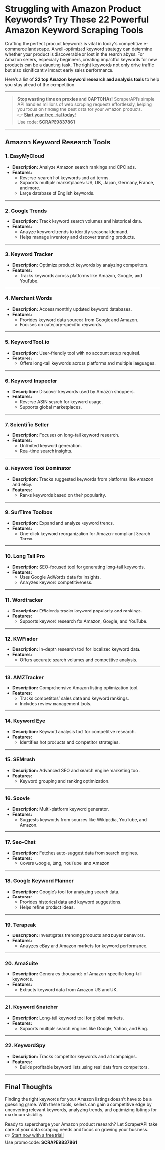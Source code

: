 # Struggling with Amazon Product Keywords? Try These 22 Powerful Amazon Keyword Scraping Tools

Crafting the perfect product keywords is vital in today's competitive e-commerce landscape. A well-optimized keyword strategy can determine whether your product is discoverable or lost in the search abyss. For Amazon sellers, especially beginners, creating impactful keywords for new products can be a daunting task. The right keywords not only drive traffic but also significantly impact early sales performance.

Here’s a list of **22 top Amazon keyword research and analysis tools** to help you stay ahead of the competition.

---

> **Stop wasting time on proxies and CAPTCHAs!** ScraperAPI’s simple API handles millions of web scraping requests effortlessly, helping you focus on finding the best data for your Amazon products.  
👉 [Start your free trial today!](https://bit.ly/Scraperapi)  
Use code: **SCRAPE9837861**

---

## Amazon Keyword Research Tools

### 1. EasyMyCloud
- **Description:** Analyze Amazon search rankings and CPC ads.  
- **Features:**  
  - Reverse-search hot keywords and ad terms.  
  - Supports multiple marketplaces: US, UK, Japan, Germany, France, and more.  
  - Large database of English keywords.

---

### 2. Google Trends
- **Description:** Track keyword search volumes and historical data.  
- **Features:**  
  - Analyze keyword trends to identify seasonal demand.  
  - Helps manage inventory and discover trending products.

---

### 3. Keyword Tracker
- **Description:** Optimize product keywords by analyzing competitors.  
- **Features:**  
  - Tracks keywords across platforms like Amazon, Google, and YouTube.

---

### 4. Merchant Words
- **Description:** Access monthly updated keyword databases.  
- **Features:**  
  - Provides keyword data sourced from Google and Amazon.  
  - Focuses on category-specific keywords.

---

### 5. KeywordTool.io
- **Description:** User-friendly tool with no account setup required.  
- **Features:**  
  - Offers long-tail keywords across platforms and multiple languages.

---

### 6. Keyword Inspector
- **Description:** Discover keywords used by Amazon shoppers.  
- **Features:**  
  - Reverse ASIN search for keyword usage.  
  - Supports global marketplaces.

---

### 7. Scientific Seller
- **Description:** Focuses on long-tail keyword research.  
- **Features:**  
  - Unlimited keyword generation.  
  - Real-time search insights.

---

### 8. Keyword Tool Dominator
- **Description:** Tracks suggested keywords from platforms like Amazon and eBay.  
- **Features:**  
  - Ranks keywords based on their popularity.

---

### 9. SurTime Toolbox
- **Description:** Expand and analyze keyword trends.  
- **Features:**  
  - One-click keyword reorganization for Amazon-compliant Search Terms.

---

### 10. Long Tail Pro
- **Description:** SEO-focused tool for generating long-tail keywords.  
- **Features:**  
  - Uses Google AdWords data for insights.  
  - Analyzes keyword competitiveness.

---

### 11. Wordtracker
- **Description:** Efficiently tracks keyword popularity and rankings.  
- **Features:**  
  - Supports keyword research for Amazon, Google, and YouTube.

---

### 12. KWFinder
- **Description:** In-depth research tool for localized keyword data.  
- **Features:**  
  - Offers accurate search volumes and competitive analysis.

---

### 13. AMZTracker
- **Description:** Comprehensive Amazon listing optimization tool.  
- **Features:**  
  - Tracks competitors’ sales data and keyword rankings.  
  - Includes review management tools.  

---

### 14. Keyword Eye
- **Description:** Keyword analysis tool for competitive research.  
- **Features:**  
  - Identifies hot products and competitor strategies.

---

### 15. SEMrush
- **Description:** Advanced SEO and search engine marketing tool.  
- **Features:**  
  - Keyword grouping and ranking optimization.

---

### 16. Soovle
- **Description:** Multi-platform keyword generator.  
- **Features:**  
  - Suggests keywords from sources like Wikipedia, YouTube, and Amazon.

---

### 17. Seo-Chat
- **Description:** Fetches auto-suggest data from search engines.  
- **Features:**  
  - Covers Google, Bing, YouTube, and Amazon.

---

### 18. Google Keyword Planner
- **Description:** Google’s tool for analyzing search data.  
- **Features:**  
  - Provides historical data and keyword suggestions.  
  - Helps refine product ideas.

---

### 19. Terapeak
- **Description:** Investigates trending products and buyer behaviors.  
- **Features:**  
  - Analyzes eBay and Amazon markets for keyword performance.

---

### 20. AmaSuite
- **Description:** Generates thousands of Amazon-specific long-tail keywords.  
- **Features:**  
  - Extracts keyword data from Amazon US and UK.

---

### 21. Keyword Snatcher
- **Description:** Long-tail keyword tool for global markets.  
- **Features:**  
  - Supports multiple search engines like Google, Yahoo, and Bing.

---

### 22. KeywordSpy
- **Description:** Tracks competitor keywords and ad campaigns.  
- **Features:**  
  - Builds profitable keyword lists using real data from competitors.

---

## Final Thoughts

Finding the right keywords for your Amazon listings doesn’t have to be a guessing game. With these tools, sellers can gain a competitive edge by uncovering relevant keywords, analyzing trends, and optimizing listings for maximum visibility.

Ready to supercharge your Amazon product research? Let ScraperAPI take care of your data scraping needs and focus on growing your business.  
👉 [Start now with a free trial!](https://bit.ly/Scraperapi)  
Use promo code: **SCRAPE9837861**  
